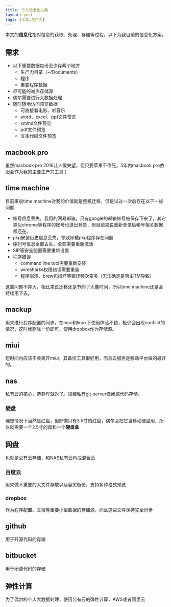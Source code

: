 ```yaml
---
title: 个人信息化方案
layout: post
tags: [工具,生产力]
---
```


本文的**信息化**指对信息的获取、处理、存储等过程，以下为我目前的信息化方案。

## 需求

* 以下重要数据每份至少存两个地方
    * 生产力目录（~/Documents）
    * 程序
    * 重要程序数据
* 尽可能的减少存储源
* 偶尔需要进行大数据处理
* 随时随地访问预览数据
    * 可直接看电影、听音乐
    * word、excel、ppt文件预览
    * xmind文件预览
    * pdf文件预览
    * 文本代码文件预览

## macbook pro

虽然macbook pro 2016让人很失望，但只要苹果不作死，5年内macbook pro依旧会作为我的主要生产力工具；

## time machine

目前来说time machine对我的价值就是整机迁移，但是试过一次后存在以下一些问题

* 帐号信息丢失，我用的网易邮箱，只有google的邮箱帐号被保存下来了，其它类似chrome等程序的账号也退出登录，但目前来说重新登录后帐号相关数据都还在。
* pkg安装历史信息丢失，导致卸载pkg程序存在问题
* 序列号信息全部丢失，全部需要重新激活
* SIP等安全配置需要重新设置
* 程序错误
    * command line tool需要重新安装
    * wiresharks权限错误需要重装
    * 程序崩溃、brew包损坏等错误频次变多（无法确定是否由TM导致）

这些问题不算大，相比来说迁移还是节约了大量时间，所以time machine还是会持续用下去。

## mackup

用来进行程序配置的同步，在mac和linux下使用体验不错，极少会出现conflict的情况，这时候删除一份即可，使用dropbox作为存储源。

## miui

短时间内应该不会离开miui，其备份工具很好用，而且云服务是移动平台做的最好的。

## nas

私有云的核心，选群晖就对了。搭建私有git-server做闭源代码存储。

### 硬盘

理想情况下当然是红盘，但好像只有3.5寸的红盘，偶尔会把它当移动硬盘用，所以就需要一个2.5寸的盘和一个**硬盘盒**

## 网盘

也就是公有云存储，和NAS私有云构成混合云

### 百度云

用来做不重要的大文件存放以及容灾备份，支持多种格式预览

### dropbox

作为程序配置、文档等重要小型数据的存储源，而且这些文件保持完全同步

## github

用于开源代码的存储

## bitbucket

用于闭源代码的存储

## 弹性计算

为了偶尔的个人大数据处理，使用公有云的弹性计算，AWS或者阿里云

